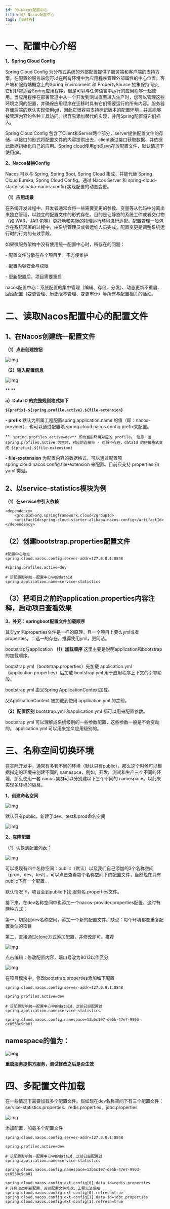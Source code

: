 ```yaml
---
id: 03-Nacos配置中心
title: 03-Nacos配置中心
tags: [尚硅谷]
---
```


# 一、配置中心介绍

**1、Spring Cloud Config**

Spring Cloud Config 为分布式系统的外部配置提供了服务端和客户端的支持方案。在配置的服务端您可以在所有环境中为应用程序管理外部属性的中心位置。客户端和服务端概念上的Spring Environment 和 PropertySource 抽象保持同步, 它们非常适合Spring应用程序，但是可以与任何语言中运行的应用程序一起使用。当应用程序在部署管道中从一个开发到测试直至进入生产时，您可以管理这些环境之间的配置，并确保应用程序在迁移时具有它们需要运行的所有内容。服务器存储后端的默认实现使用git，因此它很容易支持标记版本的配置环境，并且能够被管理内容的各种工具访问。很容易添加替代的实现，并用Spring配置将它们插入。

Spring Cloud Config 包含了Client和Server两个部分，server提供配置文件的存储、以接口的形式将配置文件的内容提供出去，client通过接口获取数据、并依据此数据初始化自己的应用。Spring cloud使用git或svn存放配置文件，默认情况下使用git。



**2、Nacos替换Config**

Nacos 可以与 Spring, Spring Boot, Spring Cloud 集成，并能代替 Spring Cloud Eureka, Spring Cloud Config。通过 Nacos Server 和 spring-cloud-starter-alibaba-nacos-config 实现配置的动态变更。

**（1）应用场景**

在系统开发过程中，开发者通常会将一些需要变更的参数、变量等从代码中分离出来独立管理，以独立的配置文件的形式存在。目的是让静态的系统工件或者交付物（如 WAR，JAR 包等）更好地和实际的物理运行环境进行适配。配置管理一般包含在系统部署的过程中，由系统管理员或者运维人员完成。配置变更是调整系统运行时的行为的有效手段。

如果微服务架构中没有使用统一配置中心时，所存在的问题：

\- 配置文件分散在各个项目里，不方便维护

\- 配置内容安全与权限

\- 更新配置后，项目需要重启

nacos配置中心：系统配置的集中管理（编辑、存储、分发）、动态更新不重启、回滚配置（变更管理、历史版本管理、变更审计）等所有与配置相关的活动。





# 二、读取Nacos配置中心的配置文件

## 1、在Nacos创建统一配置文件

**（1）点击创建按钮**

![img](/assets/2025/05/26/day18/34c47371-40ff-4587-8655-f89b383f8632.png)

**（2）输入配置信息**

![img](/assets/2025/05/26/day18/f5efaf65-1c63-4ddd-93f4-09016319ee2a.png)

**
**

**a）Data ID 的完整规则格式如下**

**`${prefix}-${spring.profile.active}.${file-extension}`**

**- prefix** 默认为所属工程配置spring.application.name 的值（即：nacos-provider），也可以通过配置项 spring.cloud.nacos.config.prefix来配置。

**- `spring.profiles.active=dev** 即为当前环境对应的 profile。 注意：当 spring.profiles.active 为空时，对应的连接符 - 也将不存在，dataId 的拼接格式变成 ${prefix}.${file-extension}`

**- file-exetension** 为配置内容的数据格式，可以通过配置项 spring.cloud.nacos.config.file-extension 来配置。目前只支持 properties 和 yaml 类型。





## 2、以service-statistics模块为例

**（1）在service中引入依赖**



```
<dependency>
    <groupId>org.springframework.cloud</groupId>
    <artifactId>spring-cloud-starter-alibaba-nacos-config</artifactId>
</dependency>
```

## （2）创建bootstrap.properties配置文件

```
#配置中心地址
spring.cloud.nacos.config.server-addr=127.0.0.1:8848

#spring.profiles.active=dev

# 该配置影响统一配置中心中的dataId
spring.application.name=service-statistics
```

## （3）把项目之前的application.properties内容注释，启动项目查看效果

**3、补充：springboot配置文件加载顺序**

其实yml和properties文件是一样的原理，且一个项目上要么yml或者properties，二选一的存在。推荐使用yml，更简洁。

bootstrap与application
**（1）加载顺序**
这里主要是说明application和bootstrap的加载顺序。

bootstrap.yml（bootstrap.properties）先加载
application.yml（application.properties）后加载
bootstrap.yml 用于应用程序上下文的引导阶段。

bootstrap.yml 由父Spring ApplicationContext加载。

父ApplicationContext 被加载到使用 application.yml 的之前。

**（2）配置区别**
bootstrap.yml 和application.yml 都可以用来配置参数。

bootstrap.yml 可以理解成系统级别的一些参数配置，这些参数一般是不会变动的。
application.yml 可以用来定义应用级别的。





# 三、名称空间切换环境

在实际开发中，通常有多套不同的环境（默认只有public），那么这个时候可以根据指定的环境来创建不同的 namespce，例如，开发、测试和生产三个不同的环境，那么使用一套 nacos 集群可以分别建以下三个不同的 namespace。以此来实现多环境的隔离。

**1、创建命名空间**

![img](/assets/2025/05/26/day18/19a76d33-7bd1-4f45-a3c7-458a1f37288d.png)

默认只有public，新建了dev、test和prod命名空间

![img](/assets/2025/05/26/day18/eb62bd69-9b4f-4e3e-8f5f-db13891ae546.png)

**2、克隆配置**

（1）切换到配置列表：

![img](/assets/2025/05/26/day18/f53e8c0a-6b7a-43ea-9aa5-6e98f9c20b0f.png)

可以发现有四个名称空间：public（默认）以及我们自己添加的3个名称空间（prod、dev、test），可以点击查看每个名称空间下的配置文件，当然现在只有public下有一个配置。

默认情况下，项目会到public下找 服务名.properties文件。

接下来，在dev名称空间中也添加一个nacos-provider.properties配置。这时有两种方式：

第一，切换到dev名称空间，添加一个新的配置文件。缺点：每个环境都要重复配置类似的项目

第二，直接通过clone方式添加配置，并修改即可。推荐

![img](/assets/2025/05/26/day18/46582e35-11b0-4946-98fe-6c182a23a4f6.png)

点击编辑：修改配置内容，端口号改为8013以作区分

![img](/assets/2025/05/26/day18/11dc46c8-a491-41d5-a374-e8644f7b7298.png)

在项目模块中，修改bootstrap.properties添加如下配置







```
spring.cloud.nacos.config.server-addr=127.0.0.1:8848

spring.profiles.active=dev

# 该配置影响统一配置中心中的dataId，之前已经配置过
spring.application.name=service-statistics

spring.cloud.nacos.config.namespace=13b5c197-de5b-47e7-9903-ec0538c9db01
```



## **namespace的值为：** 

**![img](/assets/2025/05/26/day18/a2eeac43-a089-452a-9228-7fbf23527ded.png)**

**重启服务提供方服务，测试修改之后是否生效**



# 四、多配置文件加载

在一些情况下需要加载多个配置文件。假如现在dev名称空间下有三个配置文件：service-statistics.properties、redis.properties、jdbc.properties



![img](/assets/2025/05/26/day18/aa2fe27d-fc96-430c-93c7-159b33bdd23e.png)





添加配置，加载多个配置文件









```
spring.cloud.nacos.config.server-addr=127.0.0.1:8848

spring.profiles.active=dev

# 该配置影响统一配置中心中的dataId，之前已经配置过
spring.application.name=service-statistics

spring.cloud.nacos.config.namespace=13b5c197-de5b-47e7-9903-ec0538c9db01

spring.cloud.nacos.config.ext-config[0].data-id=redis.properties
# 开启动态刷新配置，否则配置文件修改，工程无法感知
spring.cloud.nacos.config.ext-config[0].refresh=true
spring.cloud.nacos.config.ext-config[1].data-id=jdbc.properties
spring.cloud.nacos.config.ext-config[1].refresh=true
```